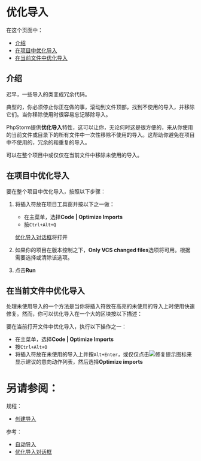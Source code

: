 # 优化导入


在这个页面中：

* [介绍](#介绍)
* [在项目中优化导入](#在项目中优化导入)
* [在当前文件中优化导入](#在当前文件中优化导入)


## <span id='介绍'>介绍</span>

迟早，一些导入的类变成冗余代码。

典型的，你必须停止你正在做的事，滚动到文件顶部，找到不使用的导入，并移除它们。当你移除使用时很容易忘记移除导入。

PhpStorm提供**优化导入**特性，这可以让你，无论何时这是很方便的，来从你使用的当前文件或目录下的所有文件中一次性移除不使用的导入。这帮助你避免在项目中不使用的，冗余的和重复的导入。

可以在整个项目中或仅仅在当前文件中移除未使用的导入。


## <span id='在项目中优化导入'>在项目中优化导入</span>

要在整个项目中优化导入，按照以下步骤：

1. 将插入符放在项目工具窗并按以下之一做：

    * 在主菜单，选择**Code | Optimize Imports**
    * 按`Ctrl+Alt+Q`
    
    [优化导入对话框](/参考/对话框/优化导入对话框.md)将打开
    
2. 如果你的项目在版本控制之下，**Only VCS changed files**选项将可用。根据需要选择或清除该选项。
3. 点击**Run**


## <span id='在当前文件中优化导入'>在当前文件中优化导入</span>

处理未使用导入的一个方法是当你将插入符放在高亮的未使用的导入上时使用快速修复。然而，你可以优化导入在一个大的区块按以下描述：

要在当前打开文件中优化导入，执行以下操作之一：

* 在主菜单，选择**Code | Optimize Imports**
* 按`Ctrl+Alt+O`
* 将插入符放在未使用的导入上并按`Alt+Enter`，或仅仅点击![修复提示图标](http://image.jellychen.cn/uploads/2016/11/intentionBulb.png)来显示建议的意向动作列表，然后选择**Optimize imports**



# 另请参阅：

规程：

* [创建导入](/如何使用/常规指南/创建和优化导入/创建导入.md)

参考：

* [自动导入](/参考/设置参数对话框/编辑器/常规/自动导入.md)
* [优化导入对话框](/参考/对话框/优化导入对话框.md)